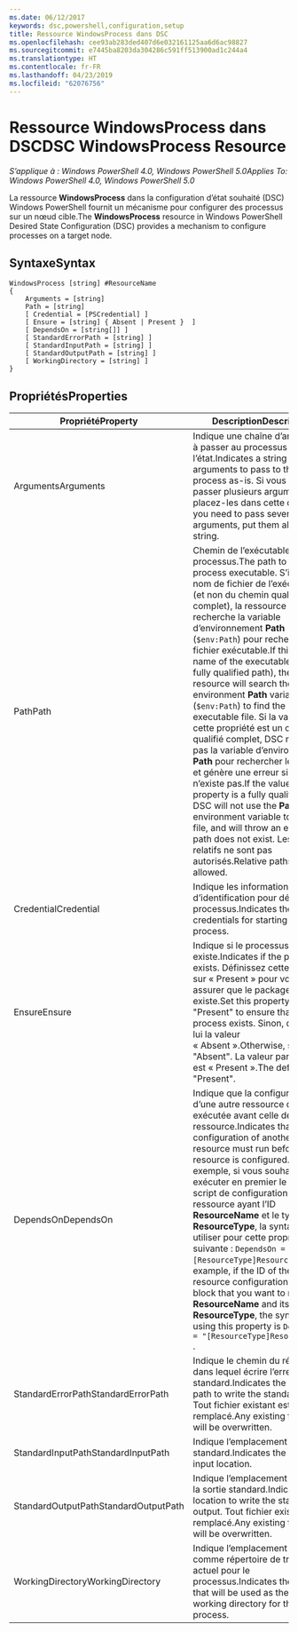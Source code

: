 ```yaml
---
ms.date: 06/12/2017
keywords: dsc,powershell,configuration,setup
title: Ressource WindowsProcess dans DSC
ms.openlocfilehash: cee93ab283ded407d6e032161125aa6d6ac98827
ms.sourcegitcommit: e7445ba8203da304286c591ff513900ad1c244a4
ms.translationtype: HT
ms.contentlocale: fr-FR
ms.lasthandoff: 04/23/2019
ms.locfileid: "62076756"
---
```

# <a name="dsc-windowsprocess-resource"></a><span data-ttu-id="f13a2-103">Ressource WindowsProcess dans DSC</span><span class="sxs-lookup"><span data-stu-id="f13a2-103">DSC WindowsProcess Resource</span></span>

<span data-ttu-id="f13a2-104">_S’applique à : Windows PowerShell 4.0, Windows PowerShell 5.0_</span><span class="sxs-lookup"><span data-stu-id="f13a2-104">_Applies To: Windows PowerShell 4.0, Windows PowerShell 5.0_</span></span>

<span data-ttu-id="f13a2-105">La ressource **WindowsProcess** dans la configuration d’état souhaité (DSC) Windows PowerShell fournit un mécanisme pour configurer des processus sur un nœud cible.</span><span class="sxs-lookup"><span data-stu-id="f13a2-105">The **WindowsProcess** resource in Windows PowerShell Desired State Configuration (DSC) provides a mechanism to configure processes on a target node.</span></span>

## <a name="syntax"></a><span data-ttu-id="f13a2-106">Syntaxe</span><span class="sxs-lookup"><span data-stu-id="f13a2-106">Syntax</span></span>

```
WindowsProcess [string] #ResourceName
{
    Arguments = [string]
    Path = [string]
    [ Credential = [PSCredential] ]
    [ Ensure = [string] { Absent | Present }  ]
    [ DependsOn = [string[]] ]
    [ StandardErrorPath = [string] ]
    [ StandardInputPath = [string] ]
    [ StandardOutputPath = [string] ]
    [ WorkingDirectory = [string] ]
}
```

## <a name="properties"></a><span data-ttu-id="f13a2-107">Propriétés</span><span class="sxs-lookup"><span data-stu-id="f13a2-107">Properties</span></span>

| <span data-ttu-id="f13a2-108">Propriété</span><span class="sxs-lookup"><span data-stu-id="f13a2-108">Property</span></span> | <span data-ttu-id="f13a2-109">Description</span><span class="sxs-lookup"><span data-stu-id="f13a2-109">Description</span></span> |
| --- | --- |
| <span data-ttu-id="f13a2-110">Arguments</span><span class="sxs-lookup"><span data-stu-id="f13a2-110">Arguments</span></span>| <span data-ttu-id="f13a2-111">Indique une chaîne d’arguments à passer au processus en l’état.</span><span class="sxs-lookup"><span data-stu-id="f13a2-111">Indicates a string of arguments to pass to the process as-is.</span></span> <span data-ttu-id="f13a2-112">Si vous devez passer plusieurs arguments, placez-les dans cette chaîne.</span><span class="sxs-lookup"><span data-stu-id="f13a2-112">If you need to pass several arguments, put them all in this string.</span></span>|
| <span data-ttu-id="f13a2-113">Path</span><span class="sxs-lookup"><span data-stu-id="f13a2-113">Path</span></span>| <span data-ttu-id="f13a2-114">Chemin de l’exécutable du processus.</span><span class="sxs-lookup"><span data-stu-id="f13a2-114">The path to the process executable.</span></span> <span data-ttu-id="f13a2-115">S’il s’agit du nom de fichier de l’exécutable (et non du chemin qualifié complet), la ressource DSC recherche la variable d’environnement **Path** (`$env:Path`) pour rechercher le fichier exécutable.</span><span class="sxs-lookup"><span data-stu-id="f13a2-115">If this the file name of the executable (not the fully qualified path), the DSC resource will search the environment **Path** variable (`$env:Path`) to find the executable file.</span></span> <span data-ttu-id="f13a2-116">Si la valeur de cette propriété est un chemin qualifié complet, DSC n’utilise pas la variable d’environnement **Path** pour rechercher le fichier et génère une erreur si le chemin n’existe pas.</span><span class="sxs-lookup"><span data-stu-id="f13a2-116">If the value of this property is a fully qualified path, DSC will not use the **Path** environment variable to find the file, and will throw an error if the path does not exist.</span></span> <span data-ttu-id="f13a2-117">Les chemins relatifs ne sont pas autorisés.</span><span class="sxs-lookup"><span data-stu-id="f13a2-117">Relative paths are not allowed.</span></span>|
| <span data-ttu-id="f13a2-118">Credential</span><span class="sxs-lookup"><span data-stu-id="f13a2-118">Credential</span></span>| <span data-ttu-id="f13a2-119">Indique les informations d’identification pour démarrer le processus.</span><span class="sxs-lookup"><span data-stu-id="f13a2-119">Indicates the credentials for starting the process.</span></span>|
| <span data-ttu-id="f13a2-120">Ensure</span><span class="sxs-lookup"><span data-stu-id="f13a2-120">Ensure</span></span>| <span data-ttu-id="f13a2-121">Indique si le processus existe.</span><span class="sxs-lookup"><span data-stu-id="f13a2-121">Indicates if the process exists.</span></span> <span data-ttu-id="f13a2-122">Définissez cette propriété sur « Present » pour vous assurer que le package existe.</span><span class="sxs-lookup"><span data-stu-id="f13a2-122">Set this property to "Present" to ensure that the process exists.</span></span> <span data-ttu-id="f13a2-123">Sinon, donnez-lui la valeur « Absent ».</span><span class="sxs-lookup"><span data-stu-id="f13a2-123">Otherwise, set it to "Absent".</span></span> <span data-ttu-id="f13a2-124">La valeur par défaut est « Present ».</span><span class="sxs-lookup"><span data-stu-id="f13a2-124">The default is "Present".</span></span>|
| <span data-ttu-id="f13a2-125">DependsOn</span><span class="sxs-lookup"><span data-stu-id="f13a2-125">DependsOn</span></span> | <span data-ttu-id="f13a2-126">Indique que la configuration d’une autre ressource doit être exécutée avant celle de cette ressource.</span><span class="sxs-lookup"><span data-stu-id="f13a2-126">Indicates that the configuration of another resource must run before this resource is configured.</span></span> <span data-ttu-id="f13a2-127">Par exemple, si vous souhaitez exécuter en premier le bloc de script de configuration de ressource ayant l’ID **ResourceName** et le type **ResourceType**, la syntaxe à utiliser pour cette propriété est la suivante : `DependsOn = "[ResourceType]ResourceName"`.</span><span class="sxs-lookup"><span data-stu-id="f13a2-127">For example, if the ID of the resource configuration script block that you want to run first is **ResourceName** and its type is **ResourceType**, the syntax for using this property is `DependsOn = "[ResourceType]ResourceName"` .</span></span>|
| <span data-ttu-id="f13a2-128">StandardErrorPath</span><span class="sxs-lookup"><span data-stu-id="f13a2-128">StandardErrorPath</span></span>| <span data-ttu-id="f13a2-129">Indique le chemin du répertoire dans lequel écrire l’erreur standard.</span><span class="sxs-lookup"><span data-stu-id="f13a2-129">Indicates the directory path to write the standard error.</span></span> <span data-ttu-id="f13a2-130">Tout fichier existant est remplacé.</span><span class="sxs-lookup"><span data-stu-id="f13a2-130">Any existing file there will be overwritten.</span></span>|
| <span data-ttu-id="f13a2-131">StandardInputPath</span><span class="sxs-lookup"><span data-stu-id="f13a2-131">StandardInputPath</span></span>| <span data-ttu-id="f13a2-132">Indique l’emplacement d’entrée standard.</span><span class="sxs-lookup"><span data-stu-id="f13a2-132">Indicates the standard input location.</span></span>|
| <span data-ttu-id="f13a2-133">StandardOutputPath</span><span class="sxs-lookup"><span data-stu-id="f13a2-133">StandardOutputPath</span></span>| <span data-ttu-id="f13a2-134">Indique l’emplacement où écrire la sortie standard.</span><span class="sxs-lookup"><span data-stu-id="f13a2-134">Indicates the location to write the standard output.</span></span> <span data-ttu-id="f13a2-135">Tout fichier existant est remplacé.</span><span class="sxs-lookup"><span data-stu-id="f13a2-135">Any existing file there will be overwritten.</span></span>|
| <span data-ttu-id="f13a2-136">WorkingDirectory</span><span class="sxs-lookup"><span data-stu-id="f13a2-136">WorkingDirectory</span></span>| <span data-ttu-id="f13a2-137">Indique l’emplacement à utiliser comme répertoire de travail actuel pour le processus.</span><span class="sxs-lookup"><span data-stu-id="f13a2-137">Indicates the location that will be used as the current working directory for the process.</span></span>|